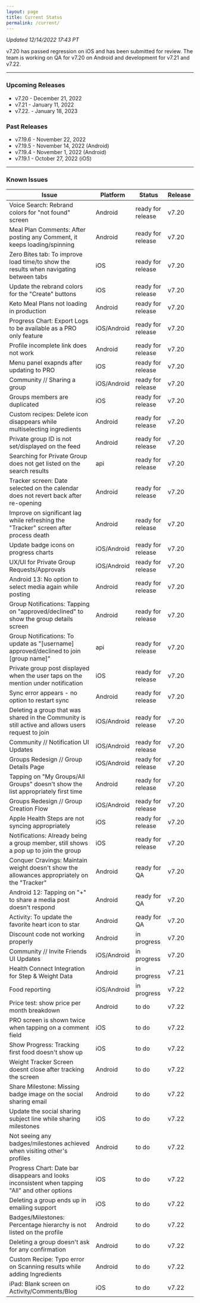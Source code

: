 ```yaml
---
layout: page
title: Current Status
permalink: /current/
---
```


_Updated 12/14/2022 17:43 PT_

v7.20 has passed regression on iOS and has been submitted for review. The team is working on QA for v7.20 on Android and development for v7.21 and v7.22.

***

### Upcoming Releases
- v7.20   - December 21, 2022
- v7.21   - January 11, 2022
- v7.22.  - January 18, 2023
 
### Past Releases
- v7.19.6 - November 22, 2022
- v7.19.5 - November 14, 2022 (Android)
- v7.19.4 - November 1, 2022 (Android)
- v7.19.1 - October 27, 2022 (iOS)


***

### Known Issues

|Issue                          |Platform   | Status    | Release           |
| ---                           | ---       | ---       | ---               |
|Voice Search: Rebrand colors for "not found" screen|Android |ready for release| v7.20|
|Meal Plan Comments: After posting any Comment, it keeps loading/spinning |Android |ready for release| v7.20|
|Zero Bites tab: To improve load time/to show the results when navigating between tabs |iOS |ready for release| v7.20|
|Update the rebrand colors for the "Create" buttons |iOS |ready for release| v7.20|
|Keto Meal Plans not loading in production|Android |ready for release| v7.20|
|Progress Chart: Export Logs to be available as a PRO only feature| iOS/Android |ready for release| v7.20|
|Profile incomplete link does not work |Android |ready for release| v7.20|
|Menu panel exapnds after updating to PRO |iOS |ready for release| v7.20|
|Community // Sharing a group |iOS/Android |ready for release| v7.20|
|Groups members are duplicated |iOS |ready for release| v7.20|
|Custom recipes: Delete icon disappears while multiselecting ingredients |Android |ready for release| v7.20|
|Private group ID is not set/displayed on the feed|Android |ready for release| v7.20|
|Searching for Private Group does not get listed on the search results|api |ready for release| v7.20|
|Tracker screen: Date selected on the calendar does not revert back after re-opening|Android |ready for release| v7.20|
|Improve on significant lag while refreshing the "Tracker" screen after process death |Android |ready for release| v7.20|
|Update badge icons on progress charts |iOS/Android |ready for release| v7.20|
|UX/UI for Private Group Requests/Approvals|iOS/Android |ready for release | v7.20|
|Android 13: No option to select media again while posting |Android |ready for release| v7.20|
|Group Notifications: Tapping on "approved/declined" to show the group details screen |Android |ready for release| v7.20|
|Group Notifications: To update as "[username] approved/declined to join [group name]" |api |ready for release| v7.20|
|Private group post displayed when the user taps on the mention under notification|iOS |ready for release| v7.20|
|Sync error appears - no option to restart sync |Android |ready for release| v7.20|
|Deleting a group that was shared in the Community is still active and allows users request to join|iOS/Android |ready for release| v7.20|
|Community // Notification UI Updates|iOS/Android |ready for release| v7.20|
|Groups Redesign // Group Details Page|iOS/Android |ready for release| v7.20|
|Tapping on "My Groups/All Groups" doesn't show the list appropriately first time |Android |ready for release| v7.20|
|Groups Redesign // Group Creation Flow|iOS/Android |ready for release| v7.20|
|Apple Health Steps are not syncing appropriately |iOS |ready for release| v7.20|
|Notifications: Already being a group member, still shows a pop up to join the group |iOS |ready for release| v7.20|
|Conquer Cravings: Maintain weight doesn't show the allowances appropriately on the "Tracker"|Android |ready for QA| v7.20|
|Android 12: Tapping on "+" to share a media post doesn't respond |Android |ready for QA| v7.20|
|Activity: To update the favorite heart icon to star |Android |ready for QA| v7.20|
|Discount code not working properly |Android |in progress| v7.20|
|Community // Invite Friends UI Updates|iOS/Android |in progress| v7.20|
|Health Connect Integration for Step & Weight Data |Android|in progress| v7.21|
|Food reporting|iOS/Android |in progress| v7.22|
|Price test: show price per month breakdown|Android |to do| v7.22|
|PRO screen is shown twice when tapping on a comment field |iOS|to do| v7.22|
|Show Progress: Tracking first food doesn't show up |iOS|to do| v7.22|
|Weight Tracker Screen doesnt close after tracking the screen |Android|to do| v7.22|
|Share Milestone: Missing badge image on the social sharing email |Android|to do| v7.22|
|Update the social sharing subject line while sharing milestones |iOS|to do| v7.22|
|Not seeing any badges/milestones achieved when visiting other's profiles |Android|to do| v7.22|
|Progress Chart: Date bar disappears and looks inconsistent when tapping "All" and other options |iOS|to do| v7.22|
|Deleting a group ends up in emailing support |iOS|to do| v7.22|
|Badges/Milestones: Percentage hierarchy is not listed on the profile |Android|to do| v7.22|
|Deleting a group doesn't ask for any confirmation|Android|to do| v7.22|
|Custom Recipe: Typo error on Scanning results while adding Ingredients |Android|to do| v7.22|
|iPad: Blank screen on Activity/Comments/Blog |iOS|to do| v7.22|
